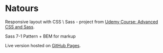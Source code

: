 # Natours

Responsive layout with CSS \ Sass - project from [Udemy Course: Advanced CSS and Sass](https://www.udemy.com/advanced-css-and-sass/learn/v4/overview "Udemy course page").

Sass 7-1 Pattern + BEM for markup

Live version hosted on [GitHub Pages](https://musial-adam.github.io/natours/ "Natours").

